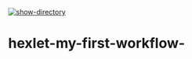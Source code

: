[![show-directory](https://github.com/poirtyc/hexlet-my-first-workflow-/actions/workflows/say-hello.yml/badge.svg)](https://github.com/poirtyc/hexlet-my-first-workflow-/actions/workflows/say-hello.yml)
# hexlet-my-first-workflow-

